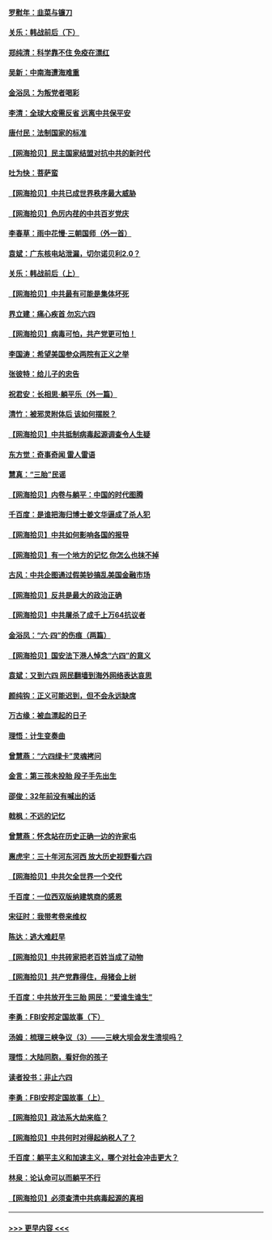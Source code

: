 #### [罗慰年：韭菜与镰刀](../pages/nsc993/n13034374.md?t=06210102) 
#### [关乐：韩战前后（下）](../pages/nsc993/n13034113.md?t=06210102) 
#### [郑纯清：科学靠不住 免疫在漂红](../pages/nsc993/n13034093.md?t=06210102) 
#### [吴新：中南海遭海难重](../pages/nsc993/n13034084.md?t=06210102) 
#### [金浴凤：为叛党者喝彩](../pages/nsc993/n13034058.md?t=06210102) 
#### [李清：全球大疫需反省 远离中共保平安](../pages/nsc993/n13033784.md?t=06210102) 
#### [唐付民：法制国家的标准](../pages/nsc993/n13032944.md?t=06210102) 
#### [【网海拾贝】民主国家结盟对抗中共的新时代](../pages/nsc993/n13031717.md?t=06210102) 
#### [吐为快：菩萨蛮](../pages/nsc993/n13030033.md?t=06210102) 
#### [【网海拾贝】中共已成世界秩序最大威胁](../pages/nsc993/n13028138.md?t=06210102) 
#### [【网海拾贝】色厉内荏的中共百岁党庆](../pages/nsc993/n13025582.md?t=06210102) 
#### [李春草：雨中花慢‧三朝国师（外一首）](../pages/nsc993/n13025567.md?t=06210102) 
#### [袁斌：广东核电站泄漏，切尔诺贝利2.0？](../pages/nsc993/n13025475.md?t=06210102) 
#### [关乐：韩战前后（上）](../pages/nsc993/n13025387.md?t=06210102) 
#### [【网海拾贝】中共最有可能是集体坏死](../pages/nsc993/n13023101.md?t=06210102) 
#### [界立建：痛心疾首 勿忘六四](../pages/nsc993/n13022339.md?t=06210102) 
#### [【网海拾贝】病毒可怕，共产党更可怕！](../pages/nsc993/n13020728.md?t=06210102) 
#### [李国涛：希望美国参众两院有正义之举](../pages/nsc993/n13020674.md?t=06210102) 
#### [张彼特：给儿子的忠告](../pages/nsc993/n13018934.md?t=06210102) 
#### [祝君安：长相思‧躺平乐（外一篇）](../pages/nsc993/n13018923.md?t=06210102) 
#### [清竹：被邪灵附体后 该如何摆脱？](../pages/nsc993/n13018877.md?t=06210102) 
#### [【网海拾贝】中共抵制病毒起源调查令人生疑](../pages/nsc993/n13017785.md?t=06210102) 
#### [东方觉：奇事奇闻 雷人雷语](../pages/nsc993/n13017577.md?t=06210102) 
#### [慧真：“三胎”民谣](../pages/nsc993/n13017394.md?t=06210102) 
#### [【网海拾贝】内卷与躺平：中国的时代图腾](../pages/nsc993/n13016128.md?t=06210102) 
#### [千百度：是谁把海归博士姜文华逼成了杀人犯](../pages/nsc993/n13015218.md?t=06210102) 
#### [【网海拾贝】中共如何影响各国的报导](../pages/nsc993/n13012599.md?t=06210102) 
#### [【网海拾贝】有一个地方的记忆 你怎么也抹不掉](../pages/nsc993/n13009802.md?t=06210102) 
#### [古风：中共企图通过假美钞搞乱美国金融市场](../pages/nsc993/n13009626.md?t=06210102) 
#### [【网海拾贝】反共是最大的政治正确](../pages/nsc993/n13007051.md?t=06210102) 
#### [【网海拾贝】中共屠杀了成千上万64抗议者](../pages/nsc993/n13002713.md?t=06210102) 
#### [金浴凤：“六·四”的伤痕（两篇）](../pages/nsc993/n13001719.md?t=06210102) 
#### [【网海拾贝】国安法下港人悼念“六四”的意义](../pages/nsc993/n13001039.md?t=06210102) 
#### [袁斌：又到六四 网民翻墙到海外网络表达哀思](../pages/nsc993/n13000995.md?t=06210102) 
#### [颜纯钩：正义可能迟到，但不会永远缺席](../pages/nsc993/n13000920.md?t=06210102) 
#### [万古缘：被血漂起的日子](../pages/nsc993/n13000914.md?t=06210102) 
#### [理悟：计生变奏曲](../pages/nsc993/n13000414.md?t=06210102) 
#### [曾慧燕：“六四绿卡”灵魂拷问](../pages/nsc993/n13000277.md?t=06210102) 
#### [金言：第三孩未投胎 段子手先出生](../pages/nsc993/n13000215.md?t=06210102) 
#### [邵俊：32年前没有喊出的话](../pages/nsc993/n13000181.md?t=06210102) 
#### [戟枫：不远的记忆](../pages/nsc993/n13000121.md?t=06210102) 
#### [曾慧燕：怀念站在历史正确一边的许家屯](../pages/nsc993/n13000073.md?t=06210102) 
#### [惠虎宇：三十年河东河西 放大历史视野看六四](../pages/nsc993/n13000018.md?t=06210102) 
#### [【网海拾贝】中共欠全世界一个交代](../pages/nsc993/n12998706.md?t=06210102) 
#### [千百度：一位西双版纳建筑商的感恩](../pages/nsc993/n12998487.md?t=06210102) 
#### [宋征时：我带考卷来维权](../pages/nsc993/n12994088.md?t=06210102) 
#### [陈达：逃大难赶早](../pages/nsc993/n12993569.md?t=06210102) 
#### [【网海拾贝】中共砖家把老百姓当成了动物](../pages/nsc993/n12993483.md?t=06210102) 
#### [【网海拾贝】共产党靠得住，母猪会上树](../pages/nsc993/n12990730.md?t=06210102) 
#### [千百度：中共放开生三胎 网民：“爱谁生谁生”](../pages/nsc993/n12990644.md?t=06210102) 
#### [李勇：FBI安邦定国故事（下）](../pages/nsc993/n12987854.md?t=06210102) 
#### [汤姆：梳理三峡争议（3）——三峡大坝会发生溃坝吗？](../pages/nsc993/n12989806.md?t=06210102) 
#### [理悟：大陆同胞，看好你的孩子](../pages/nsc993/n12989778.md?t=06210102) 
#### [读者投书：非止六四](../pages/nsc993/n12989673.md?t=06210102) 
#### [李勇：FBI安邦定国故事（上）](../pages/nsc993/n12987749.md?t=06210102) 
#### [【网海拾贝】政法系大劫来临？](../pages/nsc993/n12987596.md?t=06210102) 
#### [【网海拾贝】中共何时对得起纳税人了？](../pages/nsc993/n12985578.md?t=06210102) 
#### [千百度：躺平主义和加速主义，哪个对社会冲击更大？](../pages/nsc993/n12985512.md?t=06210102) 
#### [林泉：论认命可以而躺平不行](../pages/nsc993/n12985505.md?t=06210102) 
#### [【网海拾贝】必须查清中共病毒起源的真相](../pages/nsc993/n12984276.md?t=06210102) 

----
#### [ >>> 更早内容 <<< ](../indexes/nsc993-earlier.md)
